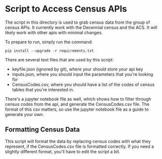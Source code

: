 # Script to Access Census APIs
The script in this directory is used to grab census data from the group of census APIs. It currently work with the Decennial census and the ACS. It will likely work with other apis with minimal changes.

To prepare to run, simply run the command: 
````
pip install --upgrade -r requirements.txt
````
There are several text files that are used by this script:
- keyfile.json (ignored by git), where your should store your api key
- inputs.json, where you should input the parameters that you're looking for
- CensusCodes.csv, where you should have a list of the codes of census tables that you're interested in.

There's a jupyter notebook file as well, which shows how to filter through census codes from the api, and generate the CensusCodes.csv file. The format of this csv matters, so use the jupyter notebook file as a guide to generate your own.

## Formatting Census Data

This script will format the data by replacing census codes with what they represent, if the CensusCodes.csv file is formatted correctly. If you need a slightly different format, you'll have to edit the script a bit.

